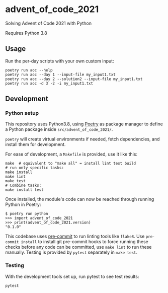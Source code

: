 # advent_of_code_2021

Solving Advent of Code 2021 with Python

Requires Python 3.8


## Usage

Run the per-day scripts with your own custom input:

	poetry run aoc --help
	poetry run aoc --day 1 --input-file my_input1.txt
	poetry run aoc --day 2 --solution2 --input-file my_input1.txt
	poetry run aoc -d 3 -2 -i my_input1.txt

## Development

### Python setup

This repository uses Python3.8, using
[Poetry](https://python-poetry.org) as package manager to define a
Python package inside `src/advent_of_code_2021/`.

`poetry` will create virtual environments if needed, fetch
dependencies, and install them for development.


For ease of development, a `Makefile` is provided, use it like this:

	make  # equivalent to "make all" = install lint test build
	# run only specific tasks:
	make install
	make lint
	make test
	# Combine tasks:
	make install test

Once installed, the module's code can now be reached through running
Python in Poetry:

	$ poetry run python
	>>> import advent_of_code_2021
	>>> print(advent_of_code_2021.version)
	"0.1.0"

This codebase uses [pre-commit](https://pre-commit.com) to run linting
tools like `flake8`. Use `pre-commit install` to install git
pre-commit hooks to force running these checks before any code can be
committed, use `make lint` to run these manually. Testing is provided
by `pytest` separately in `make test`.


### Testing

With the development tools set up, run pytest to see test results:

	pytest
